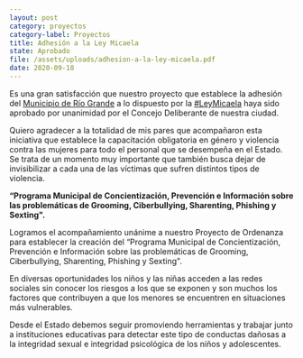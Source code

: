 ```yaml
---
layout: post
category: proyectos
category-label: Proyectos
title: Adhesión a la Ley Micaela
state: Aprobado
file: /assets/uploads/adhesion-a-la-ley-micaela.pdf
date: 2020-09-18
---
```

Es una gran satisfacción que nuestro proyecto que establece la adhesión del [Municipio de Río Grande](https://www.facebook.com/MunicipioRGA/?__cft__[0]=AZUdvqJNwVw-2smYqOpWXABLs9tTvBC1sbJU2Smwh200yrrkBNLrEj0PiddevHuSA6TGs9t_STsKZl08eBgR_oGHZrU-QEUnBfxQSbYH8r_ZOXaYE2y75QSiJGaMNy1GhGEYTeyNigwKvcqrPvMzbZBZq-jZVgLxERFp3YMpPmkFCw&__tn__=kK-R) a lo dispuesto por la [\#LeyMicaela](https://www.facebook.com/hashtag/leymicaela?__eep__=6&__cft__[0]=AZUdvqJNwVw-2smYqOpWXABLs9tTvBC1sbJU2Smwh200yrrkBNLrEj0PiddevHuSA6TGs9t_STsKZl08eBgR_oGHZrU-QEUnBfxQSbYH8r_ZOXaYE2y75QSiJGaMNy1GhGEYTeyNigwKvcqrPvMzbZBZq-jZVgLxERFp3YMpPmkFCw&__tn__=*NK-R) haya sido aprobado por unanimidad por el Concejo Deliberante de nuestra ciudad.

Quiero agradecer a la totalidad de mis pares que acompañaron esta iniciativa que establece la capacitación obligatoria en género y violencia contra las mujeres para todo el personal que se desempeña en el Estado. Se trata de un momento muy importante que también busca dejar de invisibilizar a cada una de las víctimas que sufren distintos tipos de violencia.

**“Programa Municipal de Concientización, Prevención e Información sobre las problemáticas de Grooming, Ciberbullying, Sharenting, Phishing y Sexting".**

Logramos el acompañamiento unánime a nuestro Proyecto de Ordenanza para establecer la creación del “Programa Municipal de Concientización, Prevención e Información sobre las problemáticas de Grooming, Ciberbullying, Sharenting, Phishing y Sexting".

En diversas oportunidades los niños y las niñas acceden a las redes sociales sin conocer los riesgos a los que se exponen y son muchos los factores que contribuyen a que los menores se encuentren en situaciones más vulnerables.

Desde el Estado debemos seguir promoviendo herramientas y trabajar junto a instituciones educativas para detectar este tipo de conductas dañosas a la integridad sexual e integridad psicológica de los niños y adolescentes.
